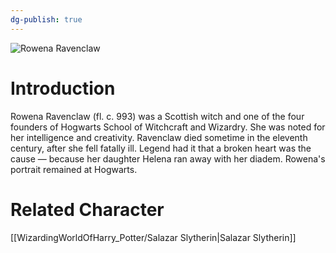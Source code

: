 ```yaml
---
dg-publish: true
---
```

![Rowena Ravenclaw](http://rxbg5ysja.bkt.gdipper.com/Rowena_Ravenclaw.png)
# Introduction
Rowena Ravenclaw (fl. c. 993) was a Scottish witch and one of the four founders of Hogwarts School of Witchcraft and Wizardry. She was noted for her intelligence and creativity. Ravenclaw died sometime in the eleventh century, after she fell fatally ill. Legend had it that a broken heart was the cause — because her daughter Helena ran away with her diadem. Rowena's portrait remained at Hogwarts.

# Related Character
[[WizardingWorldOfHarry_Potter/Salazar Slytherin\|Salazar Slytherin]]

